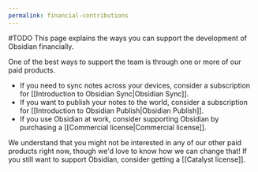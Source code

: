 ```yaml
---
permalink: financial-contributions
---
```

#TODO
This page explains the ways you can support the development of Obsidian financially.

One of the best ways to support the team is through one or more of our paid products.

- If you need to sync notes across your devices, consider a subscription for [[Introduction to Obsidian Sync|Obsidian Sync]].
- If you want to publish your notes to the world, consider a subscription for [[Introduction to Obsidian Publish|Obsidian Publish]].
- If you use Obsidian at work, consider supporting Obsidian by purchasing a [[Commercial license|Commercial license]].

We understand that you might not be interested in any of our other paid products right now, though we'd love to know how we can change that! If you still want to support Obsidian, consider getting a [[Catalyst license]].
